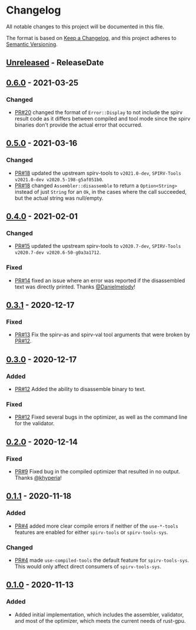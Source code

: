 # Changelog
All notable changes to this project will be documented in this file.

The format is based on [Keep a Changelog](https://keepachangelog.com/en/1.0.0/),
and this project adheres to [Semantic Versioning](https://semver.org/spec/v2.0.0.html).

<!-- next-header -->
## [Unreleased] - ReleaseDate
## [0.6.0] - 2021-03-25
### Changed
- [PR#20](https://github.com/EmbarkStudios/spirv-tools-rs/pull/20) changed the format of `Error::Display` to not include the spirv result code as it differs between compiled and tool mode since the spirv binaries don't provide the actual error that occurred.

## [0.5.0] - 2021-03-16
### Changed
- [PR#18](https://github.com/EmbarkStudios/spirv-tools-rs/pull/18) updated the upstream spirv-tools to `v2021.0-dev`, `SPIRV-Tools v2021.0-dev v2020.5-198-g5af051b0`.
- [PR#18](https://github.com/EmbarkStudios/spirv-tools-rs/pull/18) changed `Assembler::disassemble` to return a `Option<String>` instead of just `String` for an `Ok`, in the cases where the call succeeded, but the actual string was null/empty.

## [0.4.0] - 2021-02-01
### Changed
- [PR#15](https://github.com/EmbarkStudios/spirv-tools-rs/pull/15) updated the upstream spirv-tools to `v2020.7-dev`, `SPIRV-Tools v2020.7-dev v2020.6-50-g0a3a1712`.

### Fixed
- [PR#14](https://github.com/EmbarkStudios/spirv-tools-rs/pull/14) fixed an issue where an error was reported if the disassembled text was directly printed. Thanks [@Danielmelody](https://github.com/Danielmelody)!

## [0.3.1] - 2020-12-17
### Fixed
- [PR#13](https://github.com/EmbarkStudios/spirv-tools-rs/pull/13) Fix the spirv-as and spirv-val tool arguments that were broken by [PR#12](https://github.com/EmbarkStudios/spirv-tools-rs/pull/12).

## [0.3.0] - 2020-12-17
### Added
- [PR#12](https://github.com/EmbarkStudios/spirv-tools-rs/pull/12) Added the ability to disassemble binary to text.

### Fixed
- [PR#12](https://github.com/EmbarkStudios/spirv-tools-rs/pull/12) Fixed several bugs in the optimizer, as well as the command line for the validator.

## [0.2.0] - 2020-12-14
### Fixed
- [PR#9](https://github.com/EmbarkStudios/spirv-tools-rs/pull/9) Fixed bug in the compiled optimizer that resulted in no output. Thanks [@khyperia](https://github.com/khyperia)!

## [0.1.1] - 2020-11-18
### Added
- [PR#4](https://github.com/EmbarkStudios/spirv-tools-rs/pull/4) added more clear compile errors if neither of the `use-*-tools` features are enabled for either `spirv-tools` or `spirv-tools-sys`.

### Changed
- [PR#4](https://github.com/EmbarkStudios/spirv-tools-rs/pull/4) made `use-compiled-tools` the default feature for `spirv-tools-sys`. This would only affect direct consumers of `spirv-tools-sys`.

## [0.1.0] - 2020-11-13
### Added
- Added initial implementation, which includes the assembler, validator, and most of the optimizer, which meets the current needs of rust-gpu.

<!-- next-url -->
[Unreleased]: https://github.com/EmbarkStudios/spirv-tools-rs/compare/0.6.0...HEAD
[0.6.0]: https://github.com/EmbarkStudios/spirv-tools-rs/compare/0.5.0...0.6.0
[0.5.0]: https://github.com/EmbarkStudios/spirv-tools-rs/compare/0.4.0...0.5.0
[0.4.0]: https://github.com/EmbarkStudios/spirv-tools-rs/compare/0.3.1...0.4.0
[0.3.1]: https://github.com/EmbarkStudios/spirv-tools-rs/compare/0.3.0...0.3.1
[0.3.0]: https://github.com/EmbarkStudios/spirv-tools-rs/compare/0.2.0...0.3.0
[0.2.0]: https://github.com/EmbarkStudios/spirv-tools-rs/compare/0.1.1...0.2.0
[0.1.1]: https://github.com/EmbarkStudios/spirv-tools-rs/compare/0.1.0...0.1.1
[0.1.0]: https://github.com/EmbarkStudios/spirv-tools-rs/releases/tag/0.1.0